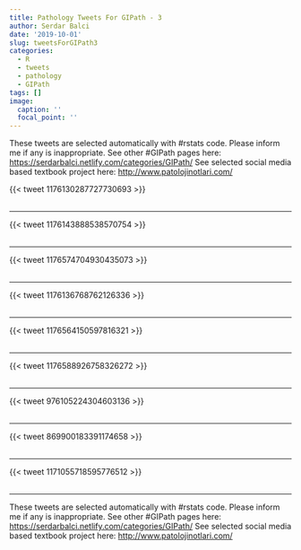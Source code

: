 ```yaml
---
title: Pathology Tweets For GIPath - 3
author: Serdar Balci
date: '2019-10-01'
slug: tweetsForGIPath3
categories:
  - R
  - tweets
  - pathology
  - GIPath
tags: []
image:
  caption: ''
  focal_point: ''
---
```



These tweets are selected automatically with #rstats code. Please inform me if any is inappropriate.
See other #GIPath pages here: https://serdarbalci.netlify.com/categories/GIPath/ 
See selected social media based textbook project here: http://www.patolojinotlari.com/

{{< tweet 1176130287727730693 >}}
<br>
<br>
<hr>
{{< tweet 1176143888538570754 >}}
<br>
<br>
<hr>
{{< tweet 1176574704930435073 >}}
<br>
<br>
<hr>
{{< tweet 1176136768762126336 >}}
<br>
<br>
<hr>
{{< tweet 1176564150597816321 >}}
<br>
<br>
<hr>
{{< tweet 1176588926758326272 >}}
<br>
<br>
<hr>
{{< tweet 976105224304603136 >}}
<br>
<br>
<hr>
{{< tweet 869900183391174658 >}}
<br>
<br>
<hr>
{{< tweet 1171055718595776512 >}}
<br>
<br>
<hr>


These tweets are selected automatically with #rstats code. Please inform me if any is inappropriate.
See other #GIPath pages here: https://serdarbalci.netlify.com/categories/GIPath/ 
See selected social media based textbook project here: http://www.patolojinotlari.com/
